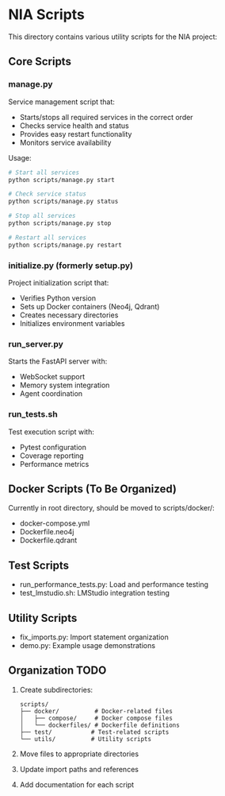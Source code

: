 # NIA Scripts

This directory contains various utility scripts for the NIA project:

## Core Scripts

### manage.py
Service management script that:
- Starts/stops all required services in the correct order
- Checks service health and status
- Provides easy restart functionality
- Monitors service availability

Usage:
```bash
# Start all services
python scripts/manage.py start

# Check service status
python scripts/manage.py status

# Stop all services
python scripts/manage.py stop

# Restart all services
python scripts/manage.py restart
```

### initialize.py (formerly setup.py)
Project initialization script that:
- Verifies Python version
- Sets up Docker containers (Neo4j, Qdrant)
- Creates necessary directories
- Initializes environment variables

### run_server.py
Starts the FastAPI server with:
- WebSocket support
- Memory system integration
- Agent coordination

### run_tests.sh
Test execution script with:
- Pytest configuration
- Coverage reporting
- Performance metrics

## Docker Scripts (To Be Organized)
Currently in root directory, should be moved to scripts/docker/:
- docker-compose.yml
- Dockerfile.neo4j
- Dockerfile.qdrant

## Test Scripts
- run_performance_tests.py: Load and performance testing
- test_lmstudio.sh: LMStudio integration testing

## Utility Scripts
- fix_imports.py: Import statement organization
- demo.py: Example usage demonstrations

## Organization TODO
1. Create subdirectories:
   ```
   scripts/
   ├── docker/          # Docker-related files
   │   ├── compose/     # Docker compose files
   │   └── dockerfiles/ # Dockerfile definitions
   ├── test/           # Test-related scripts
   └── utils/          # Utility scripts
   ```

2. Move files to appropriate directories
3. Update import paths and references
4. Add documentation for each script
